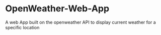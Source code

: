 # OpenWeather-Web-App
A web App built on the openweather API to display current weather for a specific location
